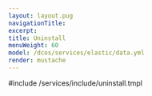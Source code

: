 ```yaml
---
layout: layout.pug
navigationTitle:
excerpt:
title: Uninstall
menuWeight: 60
model: /dcos/services/elastic/data.yml
render: mustache
---
```


#include /services/include/uninstall.tmpl

